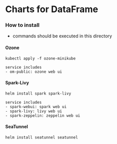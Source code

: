 # Charts for DataFrame

### How to install
- commands should be executed in this directory
#### Ozone
```
kubectl apply -f ozone-minikube
```
```
service includes
- om-public: ozone web ui
```

#### Spark-Livy
```
helm install spark spark-livy
```
```
service includes
- spark-webui: spark web ui
- spark-livy: livy web ui
- spark-zeppelin: zeppelin web ui
```

#### SeaTunnel
```
helm install seatunnel seatunnel
```
